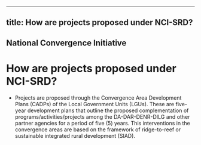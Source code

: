 --- 
 title: How are projects proposed under NCI-SRD?
 ---

## National Convergence Initiative

# How are projects proposed under NCI-SRD?


 - Projects are proposed through the Convergence Area Development Plans (CADPs) of the Local Government Units (LGUs). These are five-year development plans that outline the proposed complementation of programs/activities/projects among the DA-DAR-DENR-DILG and other partner agencies for a period of five (5) years. This interventions in the convergence areas are based on the framework of ridge-to-reef or sustainable integrated rural development (SIAD).
